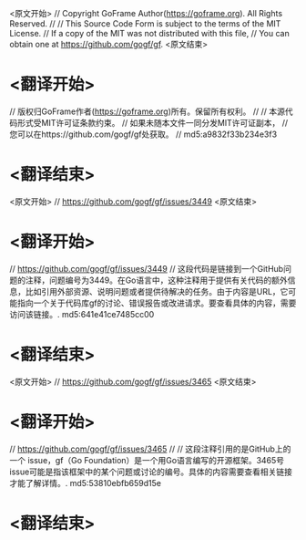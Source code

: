 
<原文开始>
// Copyright GoFrame Author(https://goframe.org). All Rights Reserved.
//
// This Source Code Form is subject to the terms of the MIT License.
// If a copy of the MIT was not distributed with this file,
// You can obtain one at https://github.com/gogf/gf.
<原文结束>

# <翻译开始>
// 版权归GoFrame作者(https://goframe.org)所有。保留所有权利。
//
// 本源代码形式受MIT许可证条款约束。
// 如果未随本文件一同分发MIT许可证副本，
// 您可以在https://github.com/gogf/gf处获取。
// md5:a9832f33b234e3f3
# <翻译结束>


<原文开始>
// https://github.com/gogf/gf/issues/3449
<原文结束>

# <翻译开始>
// https://github.com/gogf/gf/issues/3449
// 这段代码是链接到一个GitHub问题的注释，问题编号为3449。在Go语言中，这种注释用于提供有关代码的额外信息，比如引用外部资源、说明问题或者提供待解决的任务。由于内容是URL，它可能指向一个关于代码库gf的讨论、错误报告或改进请求。要查看具体的内容，需要访问该链接。. md5:641e41ce7485cc00
# <翻译结束>


<原文开始>
// https://github.com/gogf/gf/issues/3465
<原文结束>

# <翻译开始>
// https://github.com/gogf/gf/issues/3465
// 
// 这段注释引用的是GitHub上的一个 issue，gf（Go Foundation）是一个用Go语言编写的开源框架。3465号issue可能是指该框架中的某个问题或讨论的编号。具体的内容需要查看相关链接才能了解详情。. md5:53810ebfb659d15e
# <翻译结束>

